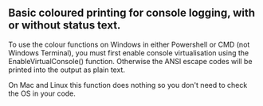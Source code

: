## Basic coloured printing for console logging, with or without status text.

To use the colour functions on Windows in either Powershell or CMD (not Windows Terminal), you must first enable console virtualisation using the EnableVirtualConsole() function. Otherwise the ANSI escape codes will be printed into the output as plain text. 

On Mac and Linux this function does nothing so you don't need to check the OS in your code.
